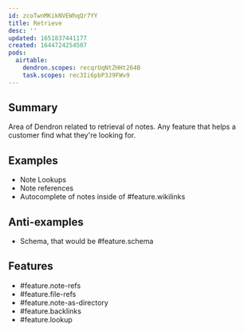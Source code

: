 ```yaml
---
id: zcoTwnMKikNVEWhqQr7YY
title: Retrieve
desc: ''
updated: 1651837441177
created: 1644724254507
pods:
  airtable:
    dendron.scopes: recqrUqNtZHHt264B
    task.scopes: rec3Ii6pbP3J9FWv9
---
```


## Summary

Area of Dendron related to retrieval of notes. Any feature that helps a customer find what they're looking for. 

## Examples
- Note Lookups
- Note references
- Autocomplete of notes inside of #feature.wikilinks

## Anti-examples
- Schema, that would be #feature.schema

## Features

- #feature.note-refs
- #feature.file-refs
- #feature.note-as-directory
- #feature.backlinks
- #feature.lookup
